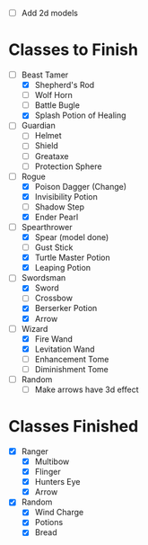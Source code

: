 - [ ] Add 2d models

# Classes to Finish
- [ ] Beast Tamer
    - [x] Shepherd's Rod
    - [ ] Wolf Horn
    - [ ] Battle Bugle
    - [x] Splash Potion of Healing
- [ ] Guardian
    - [ ] Helmet
    - [ ] Shield
    - [ ] Greataxe
    - [ ] Protection Sphere
- [ ] Rogue
    - [x] Poison Dagger (Change)
    - [x] Invisibility Potion
    - [ ] Shadow Step
    - [x] Ender Pearl
- [ ] Spearthrower
    - [x] Spear (model done)
    - [ ] Gust Stick
    - [x] Turtle Master Potion
    - [x] Leaping Potion
- [ ] Swordsman
    - [x] Sword
    - [ ] Crossbow
    - [x] Berserker Potion
    - [x] Arrow
- [ ] Wizard
    - [x] Fire Wand
    - [x] Levitation Wand
    - [ ] Enhancement Tome
    - [ ] Diminishment Tome

- [ ] Random
    - [ ] Make arrows have 3d effect

# Classes Finished
- [x] Ranger
    - [x] Multibow
    - [x] Flinger
    - [x] Hunters Eye
    - [x] Arrow

- [x] Random
    - [x] Wind Charge
    - [x] Potions 
    - [x] Bread